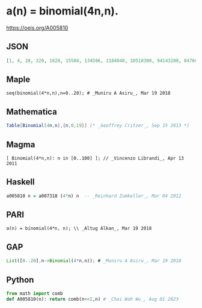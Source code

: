 # a\(n\) \= binomial\(4n,n\)\.
https://oeis.org/A005810
## JSON
```JSON
[1, 4, 28, 220, 1820, 15504, 134596, 1184040, 10518300, 94143280, 847660528, 7669339132, 69668534468, 635013559600, 5804731963800, 53194089192720, 488526937079580, 4495151581425648, 41432089765583440, 382460951663844400]
```
## Maple
```Maple
seq(binomial(4*n,n),n=0..20); # _Muniru A Asiru_, Mar 19 2018
```
## Mathematica
```Mathematica
Table[Binomial[4n,n],{n,0,19}] (* _Geoffrey Critzer_, Sep 15 2013 *)
```
## Magma
```Magma
[ Binomial(4*n,n): n in [0..100] ]; // _Vincenzo Librandi_, Apr 13 2011
```
## Haskell
```Haskell
a005810 n = a007318 (4*n) n  -- _Reinhard Zumkeller_, Mar 04 2012
```
## PARI
```PARI
a(n) = binomial(4*n, n); \\ _Altug Alkan_, Mar 19 2018
```
## GAP
```GAP
List([0..20],n->Binomial(4*n,n)); # _Muniru A Asiru_, Mar 19 2018
```
## Python
```Python
from math import comb
def A005810(n): return comb(n<<2,n) # _Chai Wah Wu_, Aug 01 2023
```
